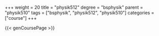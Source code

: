 +++
weight = 20
title = "physik512"
degree = "bsphysik"
parent = "physik510"
tags = ["bsphysik", "physik512", "physik510"]
categories = ["course"]
+++

{{< genCoursePage >}}
